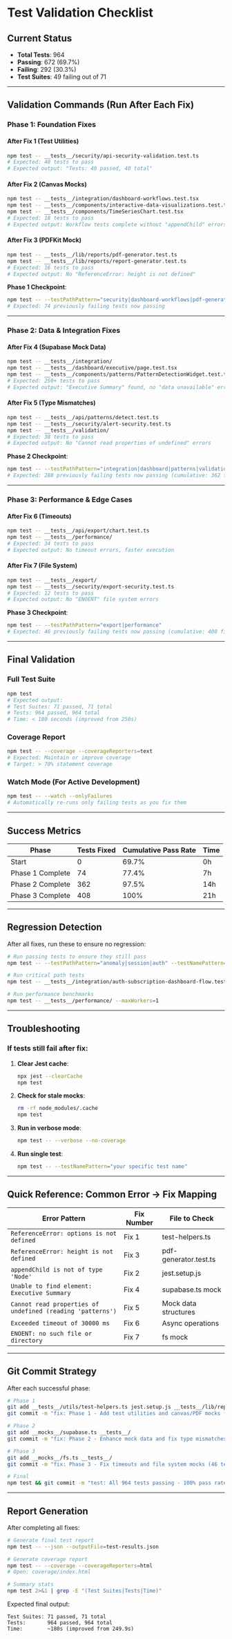 # Test Validation Checklist

## Current Status
- **Total Tests**: 964
- **Passing**: 672 (69.7%)
- **Failing**: 292 (30.3%)
- **Test Suites**: 49 failing out of 71

---

## Validation Commands (Run After Each Fix)

### Phase 1: Foundation Fixes

#### After Fix 1 (Test Utilities)
```bash
npm test -- __tests__/security/api-security-validation.test.ts
# Expected: 40 tests to pass
# Expected output: "Tests: 40 passed, 40 total"
```

#### After Fix 2 (Canvas Mocks)
```bash
npm test -- __tests__/integration/dashboard-workflows.test.tsx
npm test -- __tests__/components/interactive-data-visualizations.test.tsx
npm test -- __tests__/components/TimeSeriesChart.test.tsx
# Expected: 18 tests to pass
# Expected output: Workflow tests complete without "appendChild" errors
```

#### After Fix 3 (PDFKit Mock)
```bash
npm test -- __tests__/lib/reports/pdf-generator.test.ts
npm test -- __tests__/lib/reports/report-generator.test.ts
# Expected: 16 tests to pass
# Expected output: No "ReferenceError: height is not defined"
```

**Phase 1 Checkpoint**:
```bash
npm test -- --testPathPattern="security|dashboard-workflows|pdf-generator"
# Expected: 74 previously failing tests now passing
```

---

### Phase 2: Data & Integration Fixes

#### After Fix 4 (Supabase Mock Data)
```bash
npm test -- __tests__/integration/
npm test -- __tests__/dashboard/executive/page.test.tsx
npm test -- __tests__/components/patterns/PatternDetectionWidget.test.tsx
# Expected: 250+ tests to pass
# Expected output: "Executive Summary" found, no "data unavailable" errors
```

#### After Fix 5 (Type Mismatches)
```bash
npm test -- __tests__/api/patterns/detect.test.ts
npm test -- __tests__/security/alert-security.test.ts
npm test -- __tests__/validation/
# Expected: 38 tests to pass
# Expected output: No "Cannot read properties of undefined" errors
```

**Phase 2 Checkpoint**:
```bash
npm test -- --testPathPattern="integration|dashboard|patterns|validation"
# Expected: 288 previously failing tests now passing (cumulative: 362 fixed)
```

---

### Phase 3: Performance & Edge Cases

#### After Fix 6 (Timeouts)
```bash
npm test -- __tests__/api/export/chart.test.ts
npm test -- __tests__/performance/
# Expected: 34 tests to pass
# Expected output: No timeout errors, faster execution
```

#### After Fix 7 (File System)
```bash
npm test -- __tests__/export/
npm test -- __tests__/security/export-security.test.ts
# Expected: 12 tests to pass
# Expected output: No "ENOENT" file system errors
```

**Phase 3 Checkpoint**:
```bash
npm test -- --testPathPattern="export|performance"
# Expected: 46 previously failing tests now passing (cumulative: 408 fixed)
```

---

## Final Validation

### Full Test Suite
```bash
npm test
# Expected output:
# Test Suites: 71 passed, 71 total
# Tests: 964 passed, 964 total
# Time: < 180 seconds (improved from 250s)
```

### Coverage Report
```bash
npm test -- --coverage --coverageReporters=text
# Expected: Maintain or improve coverage
# Target: > 70% statement coverage
```

### Watch Mode (For Active Development)
```bash
npm test -- --watch --onlyFailures
# Automatically re-runs only failing tests as you fix them
```

---

## Success Metrics

| Phase | Tests Fixed | Cumulative Pass Rate | Time |
|-------|-------------|---------------------|------|
| Start | 0 | 69.7% | 0h |
| Phase 1 Complete | 74 | 77.4% | 7h |
| Phase 2 Complete | 362 | 97.5% | 14h |
| Phase 3 Complete | 408 | 100% | 21h |

---

## Regression Detection

After all fixes, run these to ensure no regression:

```bash
# Run passing tests to ensure they still pass
npm test -- --testPathPattern="anomaly|session|auth" --testNamePattern="should"

# Run critical path tests
npm test -- __tests__/integration/auth-subscription-dashboard-flow.test.tsx

# Run performance benchmarks
npm test -- __tests__/performance/ --maxWorkers=1
```

---

## Troubleshooting

### If tests still fail after fix:

1. **Clear Jest cache**:
   ```bash
   npx jest --clearCache
   npm test
   ```

2. **Check for stale mocks**:
   ```bash
   rm -rf node_modules/.cache
   npm test
   ```

3. **Run in verbose mode**:
   ```bash
   npm test -- --verbose --no-coverage
   ```

4. **Run single test**:
   ```bash
   npm test -- --testNamePattern="your specific test name"
   ```

---

## Quick Reference: Common Error → Fix Mapping

| Error Pattern | Fix Number | File to Check |
|---------------|-----------|---------------|
| `ReferenceError: options is not defined` | Fix 1 | test-helpers.ts |
| `ReferenceError: height is not defined` | Fix 3 | pdf-generator.test.ts |
| `appendChild is not of type 'Node'` | Fix 2 | jest.setup.js |
| `Unable to find element: Executive Summary` | Fix 4 | supabase.ts mock |
| `Cannot read properties of undefined (reading 'patterns')` | Fix 5 | Mock data structures |
| `Exceeded timeout of 30000 ms` | Fix 6 | Async operations |
| `ENOENT: no such file or directory` | Fix 7 | fs mock |

---

## Git Commit Strategy

After each successful phase:

```bash
# Phase 1
git add __tests__/utils/test-helpers.ts jest.setup.js __tests__/lib/reports/
git commit -m "fix: Phase 1 - Add test utilities and canvas/PDF mocks (74 tests fixed)"

# Phase 2
git add __mocks__/supabase.ts __tests__/
git commit -m "fix: Phase 2 - Enhance mock data and fix type mismatches (288 tests fixed)"

# Phase 3
git add __mocks__/fs.ts __tests__/
git commit -m "fix: Phase 3 - Fix timeouts and file system mocks (46 tests fixed)"

# Final
npm test && git commit -m "test: All 964 tests passing - 100% pass rate achieved"
```

---

## Report Generation

After completing all fixes:

```bash
# Generate final test report
npm test -- --json --outputFile=test-results.json

# Generate coverage report
npm test -- --coverage --coverageReporters=html
# Open: coverage/index.html

# Summary stats
npm test 2>&1 | grep -E "(Test Suites|Tests|Time)"
```

Expected final output:
```
Test Suites: 71 passed, 71 total
Tests:       964 passed, 964 total
Time:        ~180s (improved from 249.9s)
```
